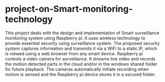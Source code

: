 # project-on-Smart-monitoring-technology
This project deals with the design and implementation of 
Smart surveillance monitoring system using Raspberry
pi. It uses wireless technology to provide essential
security using surveillance system. The proposed
security system captures information and transmits it
via a WiFi to a static IP, which is viewed using a web
browser from any smart device. Raspberry pi controls a
video camera for surveillance. It streams live video and
records the motion detected parts in the cloud and/or in
the windows shared folder for future playback. The
cameras automatically initiate recording when motion is
sensed and the Raspberry pi device stores it in a secured
folder.

